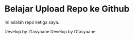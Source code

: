 # Belajar Upload Repo ke Github

Ini adalah repo ketiga saya.

Develop by Zfasyaane
Develop by Dfasyaane